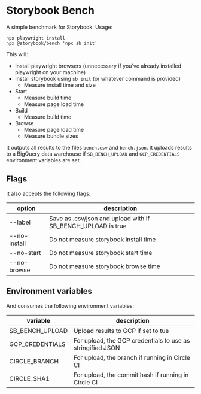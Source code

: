 # Storybook Bench

A simple benchmark for Storybook. Usage:

```
npx playwright install
npx @storybook/bench 'npx sb init'
```

This will:

- Install playwright browsers (unnecessary if you've already installed playwright on your machine)
- Install storybook using `sb init` (or whatever command is provided)
  - Measure install time and size
- Start
  - Measure build time
  - Measure page load time
- Build
  - Measure build time
- Browse
  - Measure page load time
  - Measure bundle sizes

It outputs all results to the files `bench.csv` and `bench.json`. It uploads results to a BigQuery data warehouse if `SB_BENCH_UPLOAD` and `GCP_CREDENTIALS` environment variables are set.

## Flags

It also accepts the following flags:

| option          | description                                                                 |
| --------------- | --------------------------------------------------------------------------- |
| --label <label> | Save as <label>.csv/json and upload with <label> if SB_BENCH_UPLOAD is true |
| --no-install    | Do not measure storybook install time                                       |
| --no-start      | Do not measure storybook start time                                         |
| --no-browse     | Do not measure storybook browse time                                        |

## Environment variables

And consumes the following environment variables:

| variable        | description                                                |
| --------------- | ---------------------------------------------------------- |
| SB_BENCH_UPLOAD | Upload results to GCP if set to tue                        |
| GCP_CREDENTIALS | For upload, the GCP credentials to use as stringified JSON |
| CIRCLE_BRANCH   | For upload, the branch if running in Circle CI             |
| CIRCLE_SHA1     | For upload, the commit hash if running in Circle CI        |
